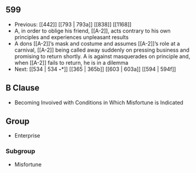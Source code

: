 ## 599
- Previous: [[442]] [[793 | 793a]] [[838]] [[1168]] 
- A, in order to oblige his friend, [[A-2]], acts contrary to his own principles and experiences unpleasant results
- A dons [[A-2]]’s mask and costume and assumes [[A-2]]’s role at a carnival, [[A-2]] being called away suddenly on pressing business and promising to return shortly. A is against masquerades on principle and, when [[A-2]] fails to return, he is in a dilemma
- Next: [[534 | 534 **-***]] [[365 | 365b]] [[603 | 603a]] [[594 | 594f]] 

## B Clause
- Becoming Invoived with Conditions in Which Misfortune is Indicated

## Group
- Enterprise

### Subgroup
- Misfortune

